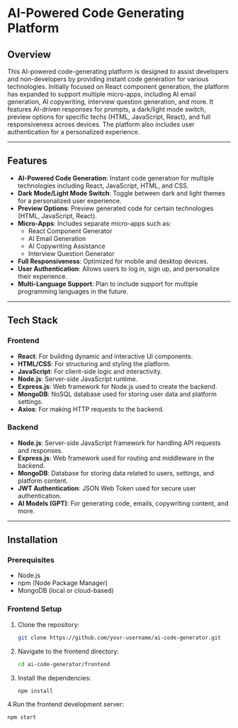 # AI-Powered Code Generating Platform

## Overview

This AI-powered code-generating platform is designed to assist developers and non-developers by providing instant code generation for various technologies. Initially focused on React component generation, the platform has expanded to support multiple micro-apps, including AI email generation, AI copywriting, interview question generation, and more. It features AI-driven responses for prompts, a dark/light mode switch, preview options for specific techs (HTML, JavaScript, React), and full responsiveness across devices. The platform also includes user authentication for a personalized experience.

---

## Features

- **AI-Powered Code Generation**: Instant code generation for multiple technologies including React, JavaScript, HTML, and CSS.
- **Dark Mode/Light Mode Switch**: Toggle between dark and light themes for a personalized user experience.
- **Preview Options**: Preview generated code for certain technologies (HTML, JavaScript, React).
- **Micro-Apps**: Includes separate micro-apps such as:
  - React Component Generator
  - AI Email Generation
  - AI Copywriting Assistance
  - Interview Question Generator
- **Full Responsiveness**: Optimized for mobile and desktop devices.
- **User Authentication**: Allows users to log in, sign up, and personalize their experience.
- **Multi-Language Support**: Plan to include support for multiple programming languages in the future.

---

## Tech Stack

### Frontend
- **React**: For building dynamic and interactive UI components.
- **HTML/CSS**: For structuring and styling the platform.
- **JavaScript**: For client-side logic and interactivity.
- **Node.js**: Server-side JavaScript runtime.
- **Express.js**: Web framework for Node.js used to create the backend.
- **MongoDB**: NoSQL database used for storing user data and platform settings.
- **Axios**: For making HTTP requests to the backend.

### Backend
- **Node.js**: Server-side JavaScript framework for handling API requests and responses.
- **Express.js**: Web framework used for routing and middleware in the backend.
- **MongoDB**: Database for storing data related to users, settings, and platform content.
- **JWT Authentication**: JSON Web Token used for secure user authentication.
- **AI Models (GPT)**: For generating code, emails, copywriting content, and more.

---

## Installation

### Prerequisites

- Node.js
- npm (Node Package Manager)
- MongoDB (local or cloud-based)

### Frontend Setup

1. Clone the repository:

   ```bash
   git clone https://github.com/your-username/ai-code-generator.git

   ```
2. Navigate to the frontend directory:
   ```bash
   cd ai-code-generator/frontend
   ```

3. Install the dependencies:
   ```bash
   npm install
   ```

4.Run the frontend development server:
```bash
npm start
```


